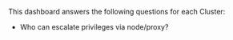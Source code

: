 This dashboard answers the following questions for each Cluster:

- Who can escalate privileges via node/proxy?
